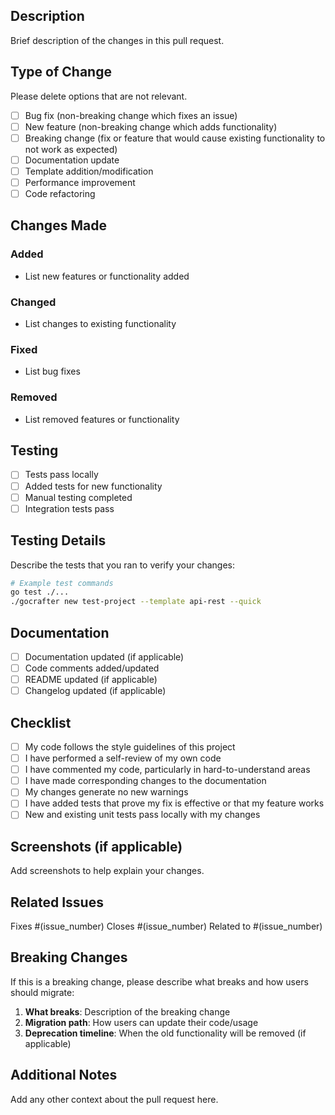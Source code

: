 ## Description

Brief description of the changes in this pull request.

## Type of Change

Please delete options that are not relevant.

- [ ] Bug fix (non-breaking change which fixes an issue)
- [ ] New feature (non-breaking change which adds functionality)
- [ ] Breaking change (fix or feature that would cause existing functionality to not work as expected)
- [ ] Documentation update
- [ ] Template addition/modification
- [ ] Performance improvement
- [ ] Code refactoring

## Changes Made

### Added

- List new features or functionality added

### Changed

- List changes to existing functionality

### Fixed

- List bug fixes

### Removed

- List removed features or functionality

## Testing

- [ ] Tests pass locally
- [ ] Added tests for new functionality
- [ ] Manual testing completed
- [ ] Integration tests pass

## Testing Details

Describe the tests that you ran to verify your changes:

```bash
# Example test commands
go test ./...
./gocrafter new test-project --template api-rest --quick
```

## Documentation

- [ ] Documentation updated (if applicable)
- [ ] Code comments added/updated
- [ ] README updated (if applicable)
- [ ] Changelog updated (if applicable)

## Checklist

- [ ] My code follows the style guidelines of this project
- [ ] I have performed a self-review of my own code
- [ ] I have commented my code, particularly in hard-to-understand areas
- [ ] I have made corresponding changes to the documentation
- [ ] My changes generate no new warnings
- [ ] I have added tests that prove my fix is effective or that my feature works
- [ ] New and existing unit tests pass locally with my changes

## Screenshots (if applicable)

Add screenshots to help explain your changes.

## Related Issues

Fixes #(issue_number)
Closes #(issue_number)
Related to #(issue_number)

## Breaking Changes

If this is a breaking change, please describe what breaks and how users should migrate:

1. **What breaks**: Description of the breaking change
2. **Migration path**: How users can update their code/usage
3. **Deprecation timeline**: When the old functionality will be removed (if applicable)

## Additional Notes

Add any other context about the pull request here.

